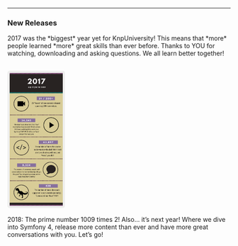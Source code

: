 <hr>
<h3 style="font-weight: bold;">New Releases</h3>

<p>2017 was the *biggest* year yet for KnpUniversity! This means that *more* people learned *more* great skills than ever before. Thanks to YOU for watching, downloading and asking questions. We all learn better together!</p>
<br>
<img style="border: solid 5px #efefee; border-radius: 5px; height: 300px;" src="/images/2017-year-in-review.png" alt="2017 year in review Image"/>
<br>
<p>2018: The prime number 1009 times 2! Also... it’s next year! Where we dive into Symfony 4, release more content than ever and have more great conversations with you. Let’s go!</p>
